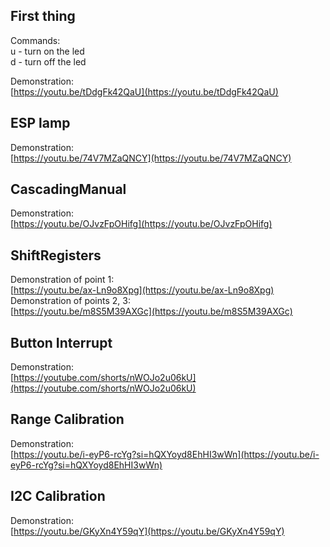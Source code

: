 ## First thing 
Commands:</br>
u - turn on the led</br>
d - turn off the led</br>

Demonstration: </br>
[https://youtu.be/tDdgFk42QaU](https://youtu.be/tDdgFk42QaU)


## ESP lamp 
Demonstration: </br>
[https://youtu.be/74V7MZaQNCY](https://youtu.be/74V7MZaQNCY)


## CascadingManual
Demonstration: </br>
[https://youtu.be/OJvzFpOHifg](https://youtu.be/OJvzFpOHifg)


## ShiftRegisters
Demonstration of point 1:</br>
[https://youtu.be/ax-Ln9o8Xpg](https://youtu.be/ax-Ln9o8Xpg) </br>
Demonstration of points 2, 3: </br>
[https://youtu.be/m8S5M39AXGc](https://youtu.be/m8S5M39AXGc)


## Button Interrupt
Demonstration: </br>
[https://youtube.com/shorts/nWOJo2u06kU](https://youtube.com/shorts/nWOJo2u06kU)


## 	Range Calibration
Demonstration: </br>
[https://youtu.be/i-eyP6-rcYg?si=hQXYoyd8EhHI3wWn](https://youtu.be/i-eyP6-rcYg?si=hQXYoyd8EhHI3wWn)


## I2C Calibration
Demonstration: \
[https://youtu.be/GKyXn4Y59qY](https://youtu.be/GKyXn4Y59qY)
